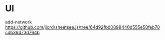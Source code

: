 # UI
add-network
https://github.com/jlord/sheetsee.js/tree/64d92fbd0898440d555e50feb70cdb36473d764b
